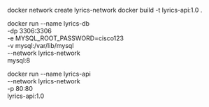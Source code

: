 docker network create lyrics-network
docker build -t lyrics-api:1.0 .

docker run --name lyrics-db \
    -dp 3306:3306 \
    -e MYSQL_ROOT_PASSWORD=cisco123 \
    -v mysql:/var/lib/mysql \
    --network lyrics-network \
    mysql:8

docker run --name lyrics-api \
    --network lyrics-network \
    -p 80:80 \
    lyrics-api:1.0


